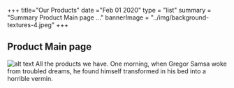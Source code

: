 +++
title="Our Products"
date ="Feb 01 2020"
type = "list"
summary = "Summary Product Main page  ..."
bannerImage = "../img/background-textures-4.jpeg"
+++
## Product Main page 
![alt text](../img/backImg1.svg)
All the products we have. One morning, when Gregor Samsa woke from troubled dreams, he found himself transformed in his bed into a horrible vermin.

